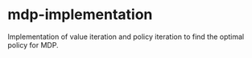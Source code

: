 # mdp-implementation
Implementation of value iteration and policy iteration to find the optimal policy for MDP. 
